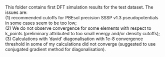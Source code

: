 This folder contains first DFT simulation results for the  test dataset. The issues are: <br>
(1) recommended cutoffs for PBEsol precision SSSP v1.3 pseudopotentials in some cases seem to be too low; <br>
(2)  We do not observe convergence for some elements with respect to k_points (preliminary attributed to too small energy and/or density cutoffs); <br>
(3) Calculations with ‘david’ diagonalisation with 1e-8 convergence threshold in some of my calculations did not converge (suggested to use conjugated gradient method for diagonalisation).
